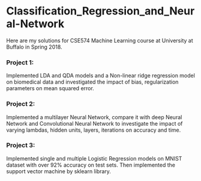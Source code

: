 # Classification_Regression_and_Neural-Network
Here are my solutions for CSE574 Machine Learning course at University at Buffalo in Spring 2018.

### Project 1: 
Implemented LDA and QDA models and a Non-linear ridge regression model on biomedical data and investigated the impact of bias, regularization parameters on mean squared error.

### Project 2: 
Implemented a multilayer Neural Network, compare it with deep Neural Network and Convolutional Neural Network to investigate the impact of varying lambdas, hidden units, layers, iterations on accuracy and time.

### Project 3: 
Implemented single and multiple Logistic Regression models on MNIST dataset with over 92% accuracy on test sets. Then implemented the support vector machine by sklearn library.
